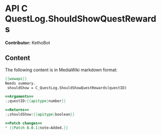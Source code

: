 # API C QuestLog.ShouldShowQuestRewards

**Contributor:** KethoBot

## Content

The following content is in MediaWiki markdown format:

```mediawiki
{{wowapi}}
Needs summary.
 shouldShow = C_QuestLog.ShouldShowQuestRewards(questID)

==Arguments==
:;questID:{{apitype|number}}

==Returns==
:;shouldShow:{{apitype|boolean}}

==Patch changes==
* {{Patch 8.0.1|note=Added.}}
```